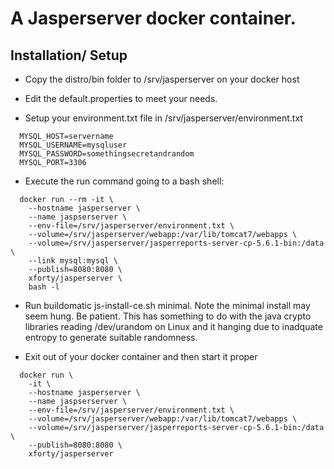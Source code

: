 

# A Jasperserver docker container.

## Installation/ Setup

* Copy the distro/bin folder to /srv/jasperserver on your docker host

* Edit the default.properties to meet your needs.

* Setup your environment.txt file in /srv/jasperserver/environment.txt

```
  MYSQL_HOST=servername
  MYSQL_USERNAME=mysqluser
  MYSQL_PASSWORD=somethingsecretandrandom
  MYSQL_PORT=3306
```

* Execute the run command going to a bash shell:

```
  docker run --rm -it \
    --hostname jasperserver \
    --name jaspserserver \
    --env-file=/srv/jasperserver/environment.txt \
    --volume=/srv/jasperserver/webapp:/var/lib/tomcat7/webapps \
    --volume=/srv/jasperserver/jasperreports-server-cp-5.6.1-bin:/data \
    --link mysql:mysql \
    --publish=8080:8080 \
    xforty/jasperserver \
    bash -l
```


* Run buildomatic js-install-ce.sh minimal.  Note the minimal install may 
  seem hung.  Be patient.  This has something to do with the java crypto
  libraries reading /dev/urandom on Linux and it hanging due to inadquate
  entropy to generate suitable randomness.


* Exit out of your docker container and then start it proper

```
  docker run \
    -it \
    --hostname jasperserver \
    --name jaspserserver \
    --env-file=/srv/jasperserver/environment.txt \
    --volume=/srv/jasperserver/webapp:/var/lib/tomcat7/webapps \
    --volume=/srv/jasperserver/jasperreports-server-cp-5.6.1-bin:/data \
    --publish=8080:8080 \
    xforty/jasperserver
```


